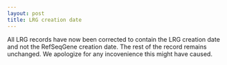 ```yaml
---
layout: post
title: LRG creation date
---
```


All LRG records have now been corrected to contain the LRG creation date and not the RefSeqGene creation date.  The rest of the record remains unchanged. We apologize for any incovenience this might have caused.
